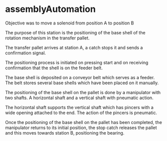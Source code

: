 # assemblyAutomation
Objective was to move a solenoid from position A to position B

The purpose of this station is the positioning of the base shell of the rotation mechanism in the transfer pallet.
 
The transfer pallet arrives at station A, a catch stops it and sends a confirmation signal.
 
The positioning process is initiated on pressing start and on receiving confirmation that the shell is on the feeder belt.
 
The base shell is deposited on a conveyor belt which serves as a feeder.  The belt stores several base shells which have been placed on it manually.
 
The positioning of the base shell on the pallet is done by a manipulator with two shafts.  A horizontal shaft and a vertical shaft with pneumatic action.
 
The horizontal shaft supports the vertical shaft which has pincers with a wide opening attached to the end.  The action of the pincers is pneumatic.
 
Once the positioning of the base shell on the pallet has been completed, the manipulator returns to its initial position, the stop catch releases the pallet and this moves towards station B, positioning the bearing.
